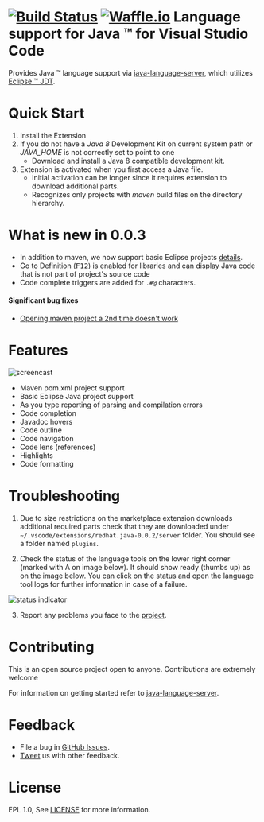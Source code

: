
[![Build Status](https://travis-ci.org/gorkem/vscode-java.svg?branch=master)](https://travis-ci.org/gorkem/vscode-java) [![Waffle.io](https://img.shields.io/waffle/label/gorkem/vscode-java/in%20progress.svg?maxAge=2592000?style=plastic)](https://waffle.io/gorkem/vscode-java)
Language support for Java &trade; for Visual Studio Code
=====================

Provides Java &trade; language support via
[java-language-server](https://github.com/gorkem/java-language-server), which utilizes
[Eclipse &trade; JDT](http://www.eclipse.org/jdt/).

Quick Start
============
1. Install the Extension
2. If you do not have a _Java 8_ Development Kit on current system path or _JAVA_HOME_ is not correctly set to point to one
    * Download and install a Java 8 compatible development kit.
3. Extension is activated when you first access a Java file.
    * Initial activation can be longer since it requires extension to download additional parts.
    * Recognizes only projects with *maven* build files on the directory hierarchy. 

What is new in 0.0.3 
====================
* In addition to maven, we now support basic Eclipse projects [details](https://github.com/gorkem/java-language-server/issues/37). 
* Go to Definition (<kbd>F12</kbd>) is enabled for libraries and can display Java code that is not part of project's source code
* Code complete triggers are added for `.#@` characters. 
#### Significant bug fixes
* [Opening maven project a 2nd time doesn't work](https://github.com/gorkem/java-language-server/issues/66)


Features 
=========
![ screencast ](https://raw.githubusercontent.com/gorkem/vscode-java/master/images/vscode-java.0.0.1.gif)

* Maven pom.xml project support
* Basic Eclipse Java project support 
* As you type reporting of parsing and compilation errors
* Code completion
* Javadoc hovers 
* Code outline
* Code navigation
* Code lens (references)
* Highlights
* Code formatting

Troubleshooting
===============
1. Due to size restrictions on the marketplace extension downloads additional required parts check that they 
are downloaded under `~/.vscode/extensions/redhat.java-0.0.2/server` folder. 
You should see a folder named `plugins`.

2. Check the status of the language tools on the lower right corner (marked with A on image below).
It should show ready (thumbs up) as on the image below. You can click on the status and open the 
language tool logs for further information in case of a failure. 

![ status indicator ](https://raw.githubusercontent.com/gorkem/vscode-java/master/images/statusMarker.png)

3. Report any problems you face to the [project](https://github.com/gorkem/vscode-java/issues).

Contributing
===============
This is an open source project open to anyone. Contributions are extremely welcome 

For information on getting started refer to [java-language-server](https://github.com/gorkem/java-language-server/blob/master/README.md).

Feedback
===============
* File a bug in [GitHub Issues](https://github.com/gorkem/vscode-java/issues).
* [Tweet](https://twitter.com/GorkemErcan) us with other feedback.


License
===============
EPL 1.0, See [LICENSE](LICENSE) for more information.
